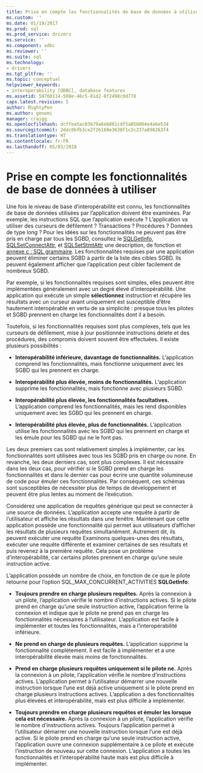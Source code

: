 ```yaml
---
title: Prise en compte les fonctionnalités de base de données à utiliser | Documents Microsoft
ms.custom: ''
ms.date: 01/19/2017
ms.prod: sql
ms.prod_service: drivers
ms.service: ''
ms.component: odbc
ms.reviewer: ''
ms.suite: sql
ms.technology:
- drivers
ms.tgt_pltfrm: ''
ms.topic: conceptual
helpviewer_keywords:
- interoperability [ODBC], database features
ms.assetid: 59760114-508e-46c5-81d2-8f2498c0d778
caps.latest.revision: 5
author: MightyPen
ms.author: genemi
manager: craigg
ms.openlocfilehash: dcffea5ac03b79a6eb861cdf5a05b864e4a6e534
ms.sourcegitcommit: 2ddc0bfb3ce2f2b160e3638f1c2c237a898263f4
ms.translationtype: HT
ms.contentlocale: fr-FR
ms.lasthandoff: 05/03/2018
---
```

# <a name="considering-database-features-to-use"></a>Prise en compte les fonctionnalités de base de données à utiliser
Une fois le niveau de base d’interopérabilité est connu, les fonctionnalités de base de données utilisées par l’application doivent être examinées. Par exemple, les instructions SQL que l’application exécute ? L’application va utiliser des curseurs de défilement ? Transactions ? Procédures ? Données de type long ? Pour les idées sur les fonctionnalités ne peuvent pas être pris en charge par tous les SGBD, consultez le [SQLGetInfo](../../../odbc/reference/syntax/sqlgetinfo-function.md), [SQLSetConnectAttr](../../../odbc/reference/syntax/sqlsetconnectattr-function.md), et [SQLSetStmtAttr](../../../odbc/reference/syntax/sqlsetstmtattr-function.md) une description, de fonction et [annexe c : SQL grammaire](../../../odbc/reference/appendixes/appendix-c-sql-grammar.md). Les fonctionnalités requises par une application peuvent éliminer certains SGBD à partir de la liste des cibles SGBD. Ils peuvent également afficher que l’application peut cibler facilement de nombreux SGBD.  
  
 Par exemple, si les fonctionnalités requises sont simples, elles peuvent être implémentées généralement avec un degré élevé d’interopérabilité. Une application qui exécute un simple **sélectionnez** instruction et récupère les résultats avec un curseur avant uniquement est susceptible d’être hautement interopérable en vertu de sa simplicité : presque tous les pilotes et SGBD prennent en charge les fonctionnalités dont il a besoin.  
  
 Toutefois, si les fonctionnalités requises sont plus complexes, tels que les curseurs de défilement, mise à jour positionnée instructions delete et des procédures, des compromis doivent souvent être effectuées. Il existe plusieurs possibilités :  
  
-   **Interopérabilité inférieure, davantage de fonctionnalités.** L’application comprend les fonctionnalités, mais fonctionne uniquement avec les SGBD qui les prennent en charge.  
  
-   **Interopérabilité plus élevée, moins de fonctionnalités.** L’application supprime les fonctionnalités, mais fonctionne avec plusieurs SGBD.  
  
-   **Interopérabilité plus élevée, les fonctionnalités facultatives.** L’application comprend les fonctionnalités, mais les rend disponibles uniquement avec les SGBD qui les prennent en charge.  
  
-   **Interopérabilité plus élevée, plus de fonctionnalités.** L’application utilise les fonctionnalités avec les SGBD qui les prennent en charge et les émule pour les SGBD qui ne le font pas.  
  
 Les deux premiers cas sont relativement simples à implémenter, car les fonctionnalités sont utilisées avec tous les SGBD pris en charge ou none. En revanche, les deux derniers cas, sont plus complexes. Il est nécessaire dans les deux cas, pour vérifier si le SGBD prend en charge les fonctionnalités et dans le dernier cas pour écrire une quantité volumineuse de code pour émuler ces fonctionnalités. Par conséquent, ces schémas sont susceptibles de nécessiter plus de temps de développement et peuvent être plus lentes au moment de l’exécution.  
  
 Considérez une application de requêtes générique qui peut se connecter à une source de données. L’application accepte une requête à partir de l’utilisateur et affiche les résultats dans une fenêtre. Maintenant que cette application possède une fonctionnalité qui permet aux utilisateurs d’afficher les résultats de plusieurs requêtes simultanément. Autrement dit, ils peuvent exécuter une requête Examinons quelques-unes des résultats, exécuter une requête différente et examiner certaines de ses résultats et puis revenez à la première requête. Cela pose un problème d’interopérabilité, car certains pilotes prennent en charge qu’une seule instruction active.  
  
 L’application possède un nombre de choix, en fonction de ce que le pilote retourne pour l’option SQL_MAX_CONCURRENT_ACTIVITIES **SQLGetInfo**:  
  
-   **Toujours prendre en charge plusieurs requêtes.** Après la connexion à un pilote, l’application vérifie le nombre d’instructions actives. Si le pilote prend en charge qu’une seule instruction active, l’application ferme la connexion et indique que le pilote ne prend pas en charge les fonctionnalités nécessaires à l’utilisateur. L’application est facile à implémenter et toutes les fonctionnalités, mais a l’interopérabilité inférieure.  
  
-   **Ne prend en charge de plusieurs requêtes.** L’application supprime la fonctionnalité complètement. Il est facile à implémenter et a une interopérabilité élevée mais moins de fonctionnalités.  
  
-   **Prend en charge plusieurs requêtes uniquement si le pilote ne.** Après la connexion à un pilote, l’application vérifie le nombre d’instructions actives. L’application permet à l’utilisateur démarrer une nouvelle instruction lorsque l’une est déjà active uniquement si le pilote prend en charge plusieurs instructions actives. L’application a des fonctionnalités plus élevées et interopérabilité, mais est plus difficile à implémenter.  
  
-   **Toujours prendre en charge plusieurs requêtes et émuler les lorsque cela est nécessaire.** Après la connexion à un pilote, l’application vérifie le nombre d’instructions actives. Toujours l’application permet à l’utilisateur démarrer une nouvelle instruction lorsque l’une est déjà active. Si le pilote prend en charge qu’une seule instruction active, l’application ouvre une connexion supplémentaire à ce pilote et exécute l’instruction de nouveau sur cette connexion. L’application a toutes les fonctionnalités et l’interopérabilité haute mais est plus difficile à implémenter.
